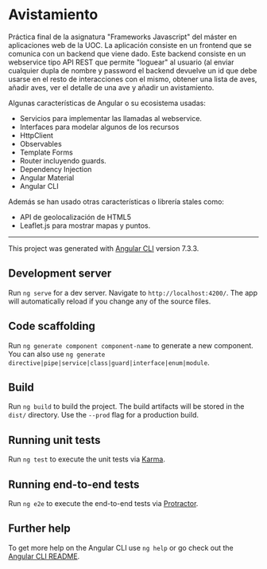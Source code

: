 # Avistamiento


Práctica final de la asignatura "Frameworks Javascript" del máster en aplicaciones web de la UOC.
La aplicación consiste en un frontend que se comunica con un backend que viene dado. Este backend consiste en un webservice tipo API REST que permite "loguear" al usuario (al enviar cualquier dupla de nombre y password el backend devuelve un id que debe usarse en el resto de interacciones con el mismo, obtener una lista de aves, añadir aves, ver el detalle de una ave y añadir un avistamiento.

Algunas características de Angular o su ecosistema usadas:

* Servicios para implementar las llamadas al webservice.
* Interfaces para modelar algunos de los recursos
* HttpClient
* Observables
* Template Forms
* Router incluyendo guards.
* Dependency Injection
* Angular Material
* Angular CLI

Además se han usado otras características o librería stales como:

* API de geolocalización de HTML5
* Leaflet.js para mostrar mapas y puntos.

---


This project was generated with [Angular CLI](https://github.com/angular/angular-cli) version 7.3.3.

## Development server

Run `ng serve` for a dev server. Navigate to `http://localhost:4200/`. The app will automatically reload if you change any of the source files.

## Code scaffolding

Run `ng generate component component-name` to generate a new component. You can also use `ng generate directive|pipe|service|class|guard|interface|enum|module`.

## Build

Run `ng build` to build the project. The build artifacts will be stored in the `dist/` directory. Use the `--prod` flag for a production build.

## Running unit tests

Run `ng test` to execute the unit tests via [Karma](https://karma-runner.github.io).

## Running end-to-end tests

Run `ng e2e` to execute the end-to-end tests via [Protractor](http://www.protractortest.org/).

## Further help

To get more help on the Angular CLI use `ng help` or go check out the [Angular CLI README](https://github.com/angular/angular-cli/blob/master/README.md).
